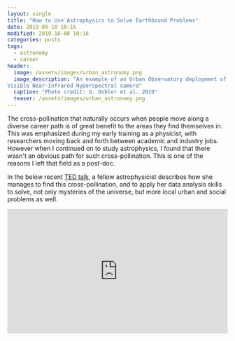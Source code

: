 ```yaml
---
layout: single
title: "How to Use Astrophysics to Solve Earthbound Problems"
date: 2019-09-18 10:16
modified: 2019-18-08 10:16
categories: posts
tags:
  - astronomy
  - career
header:
  image: /assets/images/urban_astronomy.png
  image_description: "An example of an Urban Observatory deployment of a
Visible Near-Infrared Hyperspectral camera"
  caption: "Photo credit: G. Dobler et al. 2019"
  teaser: /assets/images/urban_astronomy.png
---
```


The cross-pollination that naturally occurs when people move along a diverse career path is of great benefit to the areas they find themselves in.
This was emphasized during my early training as a physicist,
with researchers moving back and forth between academic and industry jobs.
However when I continued on to study astrophysics,
I found that there wasn't an obvious path for such cross-pollination.
This is one of the reasons I left that field as a post-doc.

In the below recent
[TED talk](https://www.ted.com/talks/federica_bianco_how_we_use_astrophysics_to_study_earthbound_problems),
a fellow astrophysicist describes how she manages to find this cross-pollination,
and to apply her data analysis skills to solve, not only mysteries of the universe, but more local urban and social problems as well.

<div style="max-width:854px"><div style="position:relative;height:0;padding-bottom:56.25%"><iframe src="https://embed.ted.com/talks/federica_bianco_how_we_use_astrophysics_to_study_earthbound_problems" width="854" height="480" style="position:absolute;left:0;top:0;width:100%;height:100%" frameborder="0" scrolling="no" allowfullscreen></iframe></div></div>
